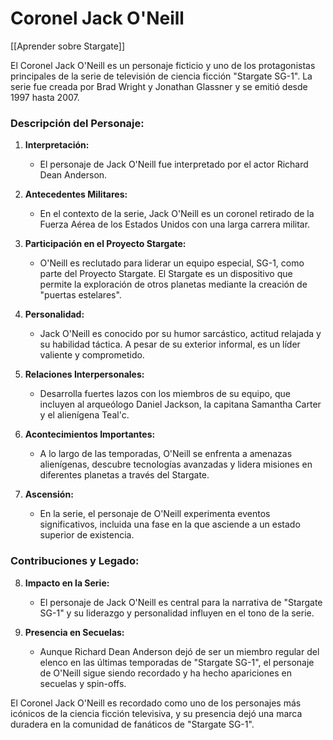 # Coronel Jack O'Neill

[[Aprender sobre Stargate]]

El Coronel Jack O'Neill es un personaje ficticio y uno de los protagonistas principales de la serie de televisión de ciencia ficción "Stargate SG-1". La serie fue creada por Brad Wright y Jonathan Glassner y se emitió desde 1997 hasta 2007.

### Descripción del Personaje:

1. **Interpretación:**
   - El personaje de Jack O'Neill fue interpretado por el actor Richard Dean Anderson.

2. **Antecedentes Militares:**
   - En el contexto de la serie, Jack O'Neill es un coronel retirado de la Fuerza Aérea de los Estados Unidos con una larga carrera militar.

3. **Participación en el Proyecto Stargate:**
   - O'Neill es reclutado para liderar un equipo especial, SG-1, como parte del Proyecto Stargate. El Stargate es un dispositivo que permite la exploración de otros planetas mediante la creación de "puertas estelares".

4. **Personalidad:**
   - Jack O'Neill es conocido por su humor sarcástico, actitud relajada y su habilidad táctica. A pesar de su exterior informal, es un líder valiente y comprometido.

5. **Relaciones Interpersonales:**
   - Desarrolla fuertes lazos con los miembros de su equipo, que incluyen al arqueólogo Daniel Jackson, la capitana Samantha Carter y el alienígena Teal'c.

6. **Acontecimientos Importantes:**
   - A lo largo de las temporadas, O'Neill se enfrenta a amenazas alienígenas, descubre tecnologías avanzadas y lidera misiones en diferentes planetas a través del Stargate.

7. **Ascensión:**
   - En la serie, el personaje de O'Neill experimenta eventos significativos, incluida una fase en la que asciende a un estado superior de existencia.

### Contribuciones y Legado:

8. **Impacto en la Serie:**
   - El personaje de Jack O'Neill es central para la narrativa de "Stargate SG-1" y su liderazgo y personalidad influyen en el tono de la serie.

9. **Presencia en Secuelas:**
   - Aunque Richard Dean Anderson dejó de ser un miembro regular del elenco en las últimas temporadas de "Stargate SG-1", el personaje de O'Neill sigue siendo recordado y ha hecho apariciones en secuelas y spin-offs.

El Coronel Jack O'Neill es recordado como uno de los personajes más icónicos de la ciencia ficción televisiva, y su presencia dejó una marca duradera en la comunidad de fanáticos de "Stargate SG-1".
